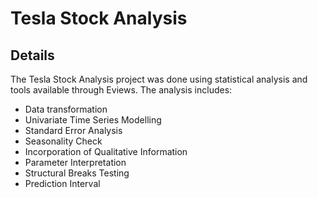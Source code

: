 # Tesla Stock Analysis
## Details
The Tesla Stock Analysis project was done using statistical analysis and tools available through Eviews.
The analysis includes:
- Data transformation
- Univariate Time Series Modelling
- Standard Error Analysis
- Seasonality Check
- Incorporation of Qualitative Information
- Parameter Interpretation
- Structural Breaks Testing
- Prediction Interval
